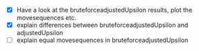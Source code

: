 - [x] Have a look at the bruteforceadjustedUpsilon results, plot the movesequences etc.
- [x] explain differences between bruteforceadjustedUpsilon and adjustedUpsilon
- [ ] explain equal movesequences in bruteforceadjustedUpsilon
